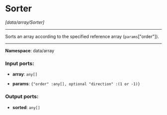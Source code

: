 # Sorter

_[data/array/Sorter]_

---

Sorts an array according to the specified reference array (`params`["order"]).

---

__Namespace__: data/array

### Input ports:

* __array__: ` any[] `


* __params__: ` {"order" :any[], optional "direction" :(1 or -1)} `

### Output ports:

* __sorted__: ` any[] `

